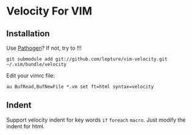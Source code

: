 Velocity For VIM
================

Installation
-------------

Use [Pathogen](https://github.com/tpope/vim-pathogen)? If not, try to !!!

    git submodule add git://github.com/lepture/vim-velocity.git ~/.vim/bundle/velocity

Edit your vimrc file:

    au BufRead,BufNewFile *.vm set ft=html syntax=velocity

Indent
------

Support velocity indent for key words `if` `foreach` `macro`. Just modify the 
indent for html.
